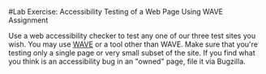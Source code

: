 #Lab Exercise: Accessibility Testing of a Web Page Using WAVE Assignment

Use a web accessibility checker to test any one of our three test sites you wish. You may use [WAVE](http://wave.webaim.org/) or a tool other than WAVE. Make sure that you're testing only a single page or very small subset of the site. If you find what you think is an accessibility bug in an "owned" page, file it via Bugzilla.

